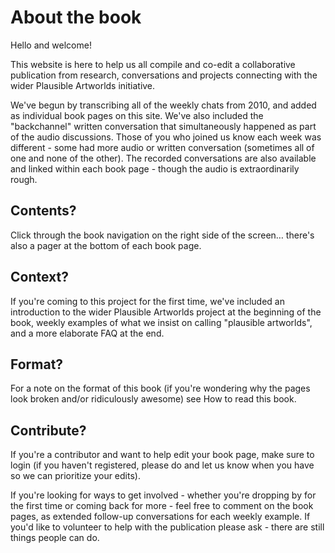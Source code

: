 
# About the book

Hello and welcome!

This website is here to help us all compile and co-edit a collaborative publication from research, conversations and projects connecting with the wider Plausible Artworlds initiative.

We've begun by transcribing all of the weekly chats from 2010, and added as individual book pages on this site. We've also included the "backchannel" written conversation that simultaneously happened as part of the audio discussions. Those of you who joined us know each week was different - some had more audio or written conversation (sometimes all of one and none of the other). The recorded conversations are also available and linked within each book page - though the audio is extraordinarily rough.

## Contents?

Click through the book navigation on the right side of the screen… there's also a pager at the bottom of each book page.

## Context?

If you're coming to this project for the first time, we've included an introduction to the wider Plausible Artworlds project at the beginning of the book, weekly examples of what we insist on calling "plausible artworlds", and a more elaborate FAQ at the end.

## Format?

For a note on the format of this book (if you're wondering why the pages look broken and/or ridiculously awesome) see How to read this book.

## Contribute?

If you're a contributor and want to help edit your book page, make sure to login (if you haven't registered, please do and let us know when you have so we can prioritize your edits).

If you're looking for ways to get involved - whether you're dropping by for the first time or coming back for more - feel free to comment on the book pages, as extended follow-up conversations for each weekly example. If you'd like to volunteer to help with the publication please ask - there are still things people can do.

